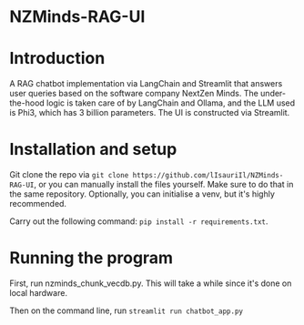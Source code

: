 # NZMinds-RAG-UI

# Introduction
A RAG chatbot implementation via LangChain and Streamlit that answers user queries based on the software company NextZen Minds. The under-the-hood logic is taken care of by LangChain and Ollama, and the LLM used is Phi3, which has 3 billion parameters. The UI is constructed via Streamlit.

# Installation and setup
Git clone the repo via ```git clone https://github.com/lIsauriIl/NZMinds-RAG-UI```, or you can manually install the files yourself. Make sure to do that in the same repository. Optionally, you can initialise a venv, but it's highly recommended.

Carry out the following command: ```pip install -r requirements.txt```.

# Running the program
First, run nzminds_chunk_vecdb.py. This will take a while since it's done on local hardware.

Then on the command line, run ```streamlit run chatbot_app.py```
